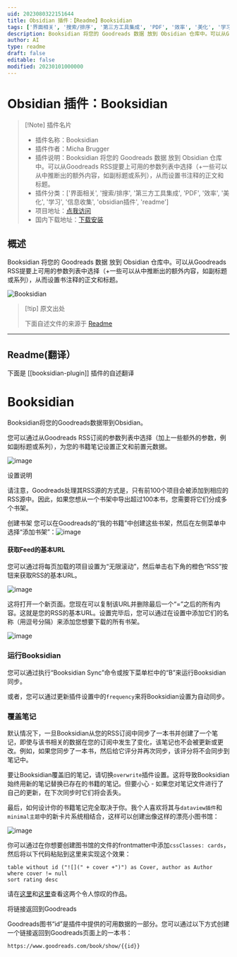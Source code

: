 ```yaml
---
uid: 2023080322151644
title: Obsidian 插件：【Readme】Booksidian
tags: ['界面相关', '搜索/排序', '第三方工具集成', 'PDF', '效率', '美化', '学习', '信息收集', 'obsidian插件', 'readme']
description: Booksidian 将您的 Goodreads 数据 放到 Obsidian 仓库中。可以从Goodreads RSS提要上可用的参数列表中选择（+一些可以从中推断出的额外内容，如副标题或系列），从而设置书注释的正文和标题。
author: AI
type: readme
draft: false
editable: false
modified: 20230101000000
---
```


# Obsidian 插件：Booksidian

> [!Note] 插件名片
> - 插件名称：Booksidian
> - 插件作者：Micha Brugger
> - 插件说明：Booksidian 将您的 Goodreads 数据 放到 Obsidian 仓库中。可以从Goodreads RSS提要上可用的参数列表中选择（+一些可以从中推断出的额外内容，如副标题或系列），从而设置书注释的正文和标题。
> - 插件分类：['界面相关', '搜索/排序', '第三方工具集成', 'PDF', '效率', '美化', '学习', '信息收集', 'obsidian插件', 'readme']
> - 项目地址：[点我访问](https://github.com/MichaBrugger/booksidian_plugin)
> - 国内下载地址：[下载安装](https://pkmer.cn/products/plugin/pluginMarket/?booksidian-plugin)

## 概述

Booksidian 将您的 Goodreads 数据 放到 Obsidian 仓库中。可以从Goodreads RSS提要上可用的参数列表中选择（+一些可以从中推断出的额外内容，如副标题或系列），从而设置书注释的正文和标题。

![Booksidian](https://cdn.pkmer.cn/covers/booksidian-plugin.png!pkmer)

> [!tip] 原文出处
> 
>下面自述文件的来源于 [Readme](https://ghproxy.net/https://raw.githubusercontent.com/MichaBrugger/booksidian_plugin/master/README.md)
> 

---

## Readme(翻译）

下面是 [[booksidian-plugin]] 插件的自述翻译


# Booksidian

Booksidian将您的Goodreads数据带到Obsidian。

您可以通过从Goodreads RSS订阅的参数列表中选择（加上一些额外的参数，例如副标题或系列），为您的书籍笔记设置正文和前置元数据。

![image](https://user-images.githubusercontent.com/46029522/152006018-bfab5d8a-e829-4dbd-b19e-84a9af19e258.png)

设置说明

请注意，Goodreads处理其RSS源的方式是，只有前100个项目会被添加到相应的RSS源中。因此，如果您想从一个书架中导出超过100本书，您需要将它们分成多个书架。

创建书架
您可以在Goodreads的“我的书籍”中创建这些书架，然后在左侧菜单中选择“添加书架”：![image](https://user-images.githubusercontent.com/46029522/152001408-87c88a68-b161-4dfd-9845-d6036a05992b.png)

#### 获取Feed的基本URL
您可以通过将每页加载的项目设置为“无限滚动”，然后单击右下角的橙色“RSS”按钮来获取RSS的基本URL。

![image](https://user-images.githubusercontent.com/46029522/152004240-2580c551-d603-4119-9dd5-95a3bf68b764.png)


这将打开一个新页面。您现在可以复制该URL并删除最后一个“=”之后的所有内容。这就是您的RSS的基本URL。设置完毕后，您可以通过在设置中添加它们的名称（用逗号分隔）来添加您想要下载的所有书架。

![image](https://user-images.githubusercontent.com/46029522/152002763-444c05e1-3a5f-426b-9493-beb99deb9aa3.png)

### 运行Booksidian
您可以通过执行“Booksidian Sync”命令或按下菜单栏中的“B”来运行Booksidian同步。

或者，您可以通过更新插件设置中的`frequency`来将Booksidian设置为自动同步。

### 覆盖笔记

默认情况下，一旦Booksidian从您的RSS订阅中同步了一本书并创建了一个笔记，即使与该书相关的数据在您的订阅中发生了变化，该笔记也不会被更新或更改。例如，如果您同步了一本书，然后给它评分并再次同步，该评分将不会同步到笔记中。

要让Booksidian覆盖旧的笔记，请切换`overwrite`插件设置。这将导致Booksidian始终用新的笔记替换已存在的书籍的笔记。但要小心 - 如果您对笔记文件进行了自己的更新，在下次同步时它们将会丢失。

最后，如何设计你的书籍笔记完全取决于你。我个人喜欢将其与`dataview插件`和`minimal主题`中的新卡片系统相结合，这样可以创建出像这样的漂亮小图书馆：

![image](https://user-images.githubusercontent.com/46029522/151970426-377a5997-7c15-4670-b423-17bb04b3720a.png)

你可以通过在你想要创建图书馆的文件的frontmatter中添加`cssClasses: cards`，然后将以下代码粘贴到这里来实现这个效果：

```dataview
table without id ("![](" + cover +")") as Cover, author as Author
where cover != null
sort rating desc
```

请在[这里](https://github.com/blacksmithgu/obsidian-dataview)和[这里](https://github.com/kepano/obsidian-minimal)查看这两个令人惊叹的作品。

将链接返回到Goodreads

Goodreads图书“id”是插件中提供的可用数据的一部分。您可以通过以下方式创建一个链接返回到Goodreads页面上的一本书：

```
https://www.goodreads.com/book/show/{{id}}
```



